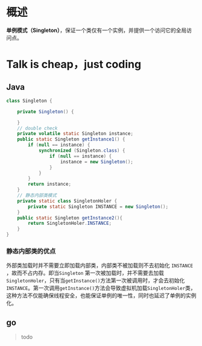 # 概述

**单例模式（Singleton）**，保证一个类仅有一个实例，并提供一个访问它的全局访问点。



# Talk is cheap，just coding

## Java

```java
class Singleton {

    private Singleton() {

    }
    // double check
    private volatile static Singleton instance;
    public static Singleton getInstance1() {
        if (null == instance) {
            synchronized (Singleton.class) {
                if (null == instance) {
                    instance = new Singleton();
                }
            }
        }
        return instance;
    }
	// 静态内部类模式
    private static class SingletonHoler {
        private static Singleton INSTANCE = new Singleton();
    }
    public static Singleton getInstance2(){
        return SingletonHoler.INSTANCE;
    }
}
```

### 静态内部类的优点

外部类加载时并不需要立即加载内部类，内部类不被加载则不去初始化 `INSTANCE` ，故而不占内存。即当`Singleton` 第一次被加载时，并不需要去加载`SingletonHoler`，只有当`getInstance()`方法第一次被调用时，才会去初始化`INSTANCE`。第一次调用`getInstance()`方法会导致虚拟机加载`SingletonHoler`类，这种方法不仅能确保线程安全，也能保证单例的唯一性，同时也延迟了单例的实例化。



## go

> todo

